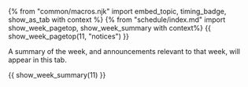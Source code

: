 {% from "common/macros.njk" import embed_topic, timing_badge, show_as_tab with context %}
{% from "schedule/index.md" import show_week_pagetop, show_week_summary with context%}
{{ show_week_pagetop(11, "notices") }}

<box type="info" dismissible>

A summary of the week, and announcements relevant to that week, will appear in this tab.
</box>

{{ show_week_summary(11) }}
